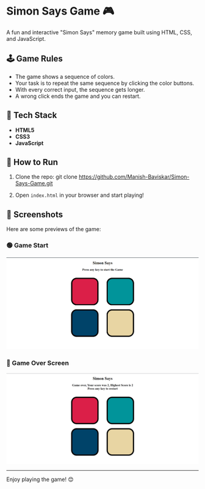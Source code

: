 # Simon Says Game 🎮

A fun and interactive "Simon Says" memory game built using HTML, CSS, and JavaScript.

## 🕹️ Game Rules

- The game shows a sequence of colors.
- Your task is to repeat the same sequence by clicking the color buttons.
- With every correct input, the sequence gets longer.
- A wrong click ends the game and you can restart.

## 🚀 Tech Stack

- **HTML5**
- **CSS3**
- **JavaScript**

## 📂 How to Run

1. Clone the repo:
git clone https://github.com/Manish-Baviskar/Simon-Says-Game.git

2. Open `index.html` in your browser and start playing!

## 📸 Screenshots

Here are some previews of the game:

### 🟢 Game Start
![Game Start](screenshot1.png)

### 🔴 Game Over Screen
![Game Over](screenshot2.png)

---

Enjoy playing the game! 😊
